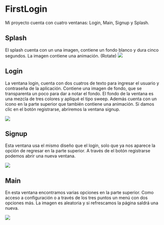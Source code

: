 # FirstLogin
Mi proyecto cuenta con cuatro ventanas: 
Login, Main, Signup y Splash.

## Splash 
El splash cuenta con un una imagen, contiene un fondo blanco y dura cinco segundos. 
La imagen contiene una animación. (Rotate)
![](https://user-images.githubusercontent.com/91311403/144655589-d21ce577-40bf-4898-9207-1eead66cf20c.PNG)

## Login
La ventana login, cuenta con dos cuatros de texto para ingresar el usuario y contraseña de la aplicación.
Contiene una imagen de fondo, que se transparenta un poco para dar a notar el fondo.
El fondo de la ventana es una mezcla de tres colores y apliqué el tipo sweep. 
Además cuenta con un icono en la parte superior que también contiene una animación. 
Si damos clic en el botón registrarse, abriremos la ventana signup.

![](https://user-images.githubusercontent.com/91311403/144655584-db6eb244-c743-4593-aa37-c5beaa7e3119.PNG)


## Signup
Esta ventana usa el mismo diseño que el login, solo que ya nos aparece la opción de regresar en la parte superior. 
A través de el botón registrarse podemos abrir una nueva ventana. 


![](https://user-images.githubusercontent.com/91311403/144655587-63e99344-9945-4ecc-91fe-e85f6a372fe4.PNG)

## Main 
En esta ventana encontramos varias opciones en la parte superior. Como acceso a configuración o a través de los tres puntos un menú con dos opciones más. 
La imagen es aleatoria y si refrescamos la página saldrá una nueva. 


![](https://user-images.githubusercontent.com/91311403/144655585-7242a76b-93d9-409d-9353-dc4b6f36e9c2.png)



